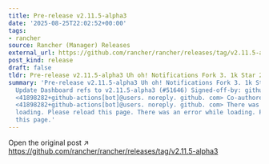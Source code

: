```yaml
---
title: Pre-release v2.11.5-alpha3
date: '2025-08-25T22:02:52+00:00'
tags:
- rancher
source: Rancher (Manager) Releases
external_url: https://github.com/rancher/rancher/releases/tag/v2.11.5-alpha3
post_kind: release
draft: false
tldr: Pre-release v2.11.5-alpha3 Uh oh! Notifications Fork 3. 1k Star 24.
summary: 'Pre-release v2.11.5-alpha3 Uh oh! Notifications Fork 3. 1k Star 24. 6k c1b6b78
  Update Dashboard refs to v2.11.5-alpha3 (#51646) Signed-off-by: github-actions[bot]
  <41898282+github-actions[bot]@users. noreply. github. com> Co-authored-by: github-actions[bot]
  <41898282+github-actions[bot]@users. noreply. github. com> There was an error while
  loading. Please reload this page. There was an error while loading. Please reload
  this page.'
---
```

Open the original post ↗ https://github.com/rancher/rancher/releases/tag/v2.11.5-alpha3
